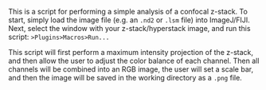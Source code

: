 This is a script for performing a simple analysis of a confocal z-stack.
To start, simply load the image file (e.g. an `.nd2` or `.lsm` file) into ImageJ/FIJI.
Next, select the window with your z-stack/hyperstack image, and run this script:
`>Plugins>Macros>Run...`

This script will first perform a maximum intensity projection of the z-stack, and then
allow the user to adjust the color balance of each channel. Then all channels will be
combined into an RGB image, the user will set a scale bar, and then the image will
be saved in the working directory as a `.png` file.
